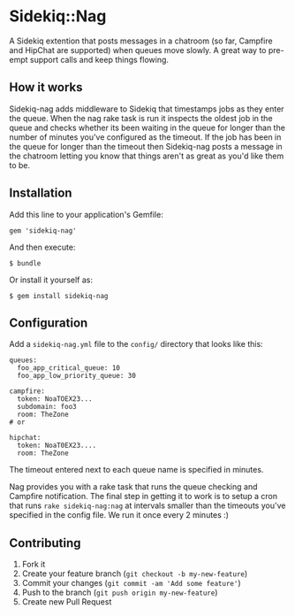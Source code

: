 # Sidekiq::Nag

A Sidekiq extention that posts messages in a chatroom (so far, Campfire and
HipChat are supported) when queues move slowly. A great way to pre-empt support
calls and keep things flowing.

## How it works

Sidekiq-nag adds middleware to Sidekiq that timestamps jobs as they enter the
queue. When the nag rake task is run it inspects the oldest job in the queue
and checks whether its been waiting in the queue for longer than the number of
minutes you've configured as the timeout. If the job has been in the queue for
longer than the timeout then Sidekiq-nag posts a message in the chatroom
letting you know that things aren't as great as you'd like them to be.

## Installation

Add this line to your application's Gemfile:

    gem 'sidekiq-nag'

And then execute:

    $ bundle

Or install it yourself as:

    $ gem install sidekiq-nag

## Configuration

Add a `sidekiq-nag.yml` file to the `config/` directory that looks like this:

    queues:
      foo_app_critical_queue: 10
      foo_app_low_priority_queue: 30

    campfire:
      token: NoaTOEX23...
      subdomain: foo3
      room: TheZone
    # or

    hipchat:
      token: NoaT0EX23....
      room: TheZone

The timeout entered next to each queue name is specified in minutes.

Nag provides you with a rake task that runs the queue checking and Campfire notification.
The final step in getting it to work is to setup a cron that runs `rake sidekiq-nag:nag` at intervals smaller than the timeouts you've specified in the config file. We run it once every 2 minutes :)

## Contributing

1. Fork it
2. Create your feature branch (`git checkout -b my-new-feature`)
3. Commit your changes (`git commit -am 'Add some feature'`)
4. Push to the branch (`git push origin my-new-feature`)
5. Create new Pull Request
